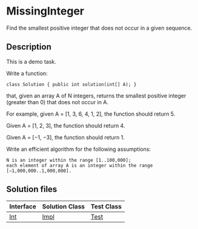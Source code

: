 # MissingInteger

Find the smallest positive integer that does not occur in a given sequence.

## Description

This is a demo task.

Write a function:

	class Solution { public int solution(int[] A); }

that, given an array A of N integers, returns the smallest positive integer (greater than 0) that does not occur in A.

For example, given A = [1, 3, 6, 4, 1, 2], the function should return 5.

Given A = [1, 2, 3], the function should return 4.

Given A = [−1, −3], the function should return 1.

Write an efficient algorithm for the following assumptions:

	N is an integer within the range [1..100,000];
	each element of array A is an integer within the range [−1,000,000..1,000,000].

## Solution files

|  Interface | Solution Class  | Test Class  |
| :------------ | :------------ | :------------ |
| [Int](../../../src/main/java/Int.java)  |  [Impl](../../../src/main/java/Impl.java) | [Test](../../../src/test/java/Test.java)  |
